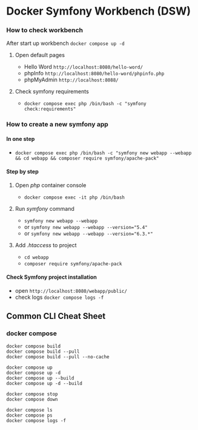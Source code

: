 # Docker Symfony Workbench (DSW)

### How to check workbench
After start up workbench ``docker compose up -d``
1. Open default pages
   - Hello Word ``http://localhost:8080/hello-word/``
   - phpInfo ``http://localhost:8080/hello-word/phpinfo.php``
   - phpMyAdmin ``http://localhost:8088/``

2. Check symfony requirements
   - ``docker compose exec php /bin/bash -c "symfony check:requirements"``

### How to create a new symfony app
#### In one step
- ``docker compose exec php /bin/bash -c "symfony new webapp --webapp && cd webapp && composer require symfony/apache-pack"``

#### Step by step
1. Open *php* container console  
    - ``docker compose exec -it php /bin/bash``

2. Run *symfony* command
   - ``symfony new webapp --webapp``
   - or ``symfony new webapp --webapp --version="5.4"``
   - or ``symfony new webapp --webapp --version="6.3.*"``

3. Add *.htaccess* to project
   - ``cd webapp``
   - ``composer require symfony/apache-pack``

#### Check Symfony project installation
   - open ``http://localhost:8080/webapp/public/``
   - check logs ``docker compose logs -f``


## Common CLI Cheat Sheet
### docker compose
```
docker compose build
docker compose build --pull
docker compose build --pull --no-cache
```

```
docker compose up
docker compose up -d
docker compose up --build
docker compose up -d --build
```

```
docker compose stop
docker compose down
```

```
docker compose ls
docker compose ps
docker compose logs -f
```
